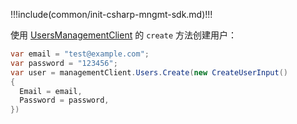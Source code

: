 !!!include(common/init-csharp-mngmt-sdk.md)!!!

使用 [UsersManagementClient](/reference/sdk-for-csharp/management/UsersManagementClient.md) 的 `create` 方法创建用户：

```csharp
var email = "test@example.com";
var password = "123456";
var user = managementClient.Users.Create(new CreateUserInput()
{
  Email = email,
  Password = password,
})
```